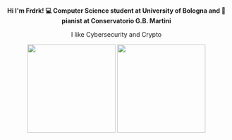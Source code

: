 <p align="center"><b>Hi I'm Frdrk! 💻 Computer Science student at University of Bologna and 🎹 pianist at Conservatorio G.B. Martini</b></p>
<p align="center">I like Cybersecurity and Crypto</p>

<p align="center" href="https://github.com/federicoaugelli/github-readme-stats">
  <img height=200 src="https://github-readme-stats.vercel.app/api?username=federicoaugelli&theme=tokyonight&show_icons=true" />
  <img height=200 src="https://github-readme-stats.vercel.app/api/top-langs/?username=federicoaugelli&hide_progress=true&langs_count=8&theme=tokyonight&hide_rank=true" />
</p>

